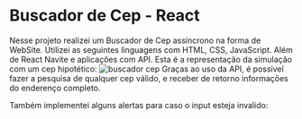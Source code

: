 # Buscador de Cep - React

Nesse projeto realizei um Buscador de Cep assíncrono na forma de WebSite. Utilizei as seguintes linguagens com HTML, CSS, JavaScript. Além de React Navite e aplicações com API.
Esta é a representação da simulação com um cep hipotético:
![buscador cep](https://user-images.githubusercontent.com/81329027/228104277-b19cc530-08bb-4353-beb8-5e75fb1ad010.gif)
Graças ao uso da API, é possivel fazer a pesquisa de qualquer cep válido, e receber de retorno informações do enderenço completo.

Também implementei alguns alertas para caso o input esteja invalido:
